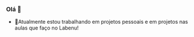 ### Olá 👋


- 🔭Atualmente estou trabalhando em projetos pessoais e em projetos nas aulas que faço no Labenu! 

